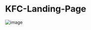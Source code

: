 # KFC-Landing-Page

![image](https://github.com/kunal7216/KFC-Landing-Page/assets/112888767/0578e163-a8d3-4ee6-a6fb-85db3c33c4c4)
